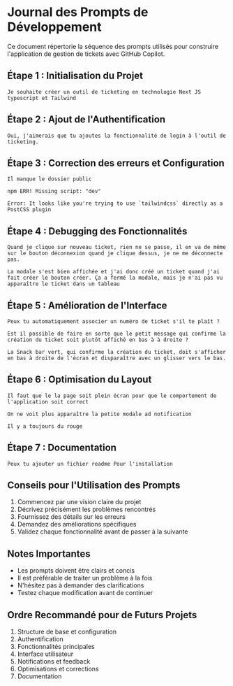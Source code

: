 # Journal des Prompts de Développement

Ce document répertorie la séquence des prompts utilisés pour construire l'application de gestion de tickets avec GitHub Copilot.

## Étape 1 : Initialisation du Projet

```
Je souhaite créer un outil de ticketing en technologie Next JS typescript et Tailwind
```

## Étape 2 : Ajout de l'Authentification

```
Oui, j'aimerais que tu ajoutes la fonctionnalité de login à l'outil de ticketing.
```

## Étape 3 : Correction des erreurs et Configuration

```
Il manque le dossier public
```

```
npm ERR! Missing script: "dev"
```

```
Error: It looks like you're trying to use `tailwindcss` directly as a PostCSS plugin
```

## Étape 4 : Debugging des Fonctionnalités

```
Quand je clique sur nouveau ticket, rien ne se passe, il en va de même sur le bouton déconnexion quand je clique dessus, je ne me déconnecte pas.
```

```
La modale s'est bien affichée et j'ai donc créé un ticket quand j'ai fait créer le bouton créer. Ça a fermé la modale, mais je n'ai pas vu apparaître le ticket dans un tableau
```

## Étape 5 : Amélioration de l'Interface

```
Peux tu automatiquement associer un numéro de ticket s'il te plaît ?
```

```
Est il possible de faire en sorte que le petit message qui confirme la création du ticket soit plutôt affiché en bas à à droite ?
```

```
La Snack bar vert, qui confirme la création du ticket, doit s'afficher en bas à droite de l'écran et disparaître avec un glisser vers le bas.
```

## Étape 6 : Optimisation du Layout

```
Il faut que le la page soit plein écran pour que le comportement de l'application soit correct
```

```
On ne voit plus apparaître la petite modale ad notification
```

```
Il y a toujours du rouge
```

## Étape 7 : Documentation

```
Peux tu ajouter un fichier readme Pour l'installation
```

## Conseils pour l'Utilisation des Prompts

1. Commencez par une vision claire du projet
2. Décrivez précisément les problèmes rencontrés
3. Fournissez des détails sur les erreurs
4. Demandez des améliorations spécifiques
5. Validez chaque fonctionnalité avant de passer à la suivante

## Notes Importantes

- Les prompts doivent être clairs et concis
- Il est préférable de traiter un problème à la fois
- N'hésitez pas à demander des clarifications
- Testez chaque modification avant de continuer

## Ordre Recommandé pour de Futurs Projets

1. Structure de base et configuration
2. Authentification
3. Fonctionnalités principales
4. Interface utilisateur
5. Notifications et feedback
6. Optimisations et corrections
7. Documentation
